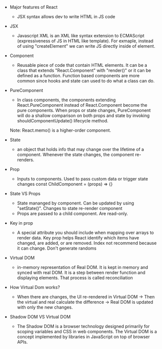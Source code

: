 - Major features of React
    - JSX syntax allows dev to write HTML in JS code
- JSX
    - Javascript XML is an XML like syntax extension to ECMAScript (expressiveness of JS in HTML like template). For exmaple, instead of using "createElement" we can write JS directly inside of element.
- Component
    - Reusable piece of code that contain HTML elements. It can be a class that extends "React.Component" with "render()" or it can be defined as a function. Function based components are more common since hooks and state can used to do what a class can do.
- PureComponent
    - In class components, the components extending React.PureComponent instead of React.Component become the pure components. When props or state changes, PureComponent will do a shallow comparison on both props and state by invoking shouldComponentUpdate() lifecycle method.
    
    Note: React.memo() is a higher-order component.
- State
    - an object that holds info that may change over the lifetime of a component. Whenever the state changes, the component re-renders.
- Prop
    - Inputs to components. Used to pass custom data or trigger state changes
    const ChildComponent = (props) => {}
- State VS Props
    - State mananged by component. Can be updated by using "setState()". Changes to state re-render component
    - Props are passed to a child component. Are read-only.
- Key in prop
    - A special attribute you should include when mapping over arrays to render data. Key prop helps React identify which items have changed, are added, or are removed. Index not recommend because it can change. Don't generate randoms
- Virtual DOM
    - in-memory representation of Real DOM. It is kept in memory and synced with real DOM. It is a step between render function and displaying elements. That process is called reconciliation
- How Virtual Dom works?
    - When there are changes, the UI re-rendered in Virtual DOM -> Then the virtual and real calculate the difference -> Real DOM is updated with only the new changes.
- Shadow DOM VS Virtual DOM
    - The Shadow DOM is a browser technology designed primarily for scoping variables and CSS in web components. The Virtual DOM is a concept implemented by libraries in JavaScript on top of browser APIs.